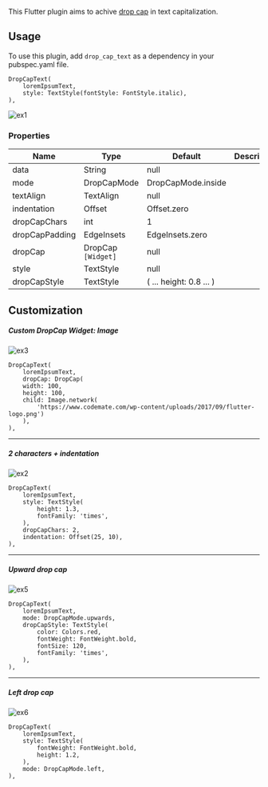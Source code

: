 This Flutter plugin aims to achive [drop cap](https://en.wikipedia.org/wiki/Initial#Types_of_initial) in text capitalization.

## Usage

To use this plugin, add `drop_cap_text` as a dependency in your pubspec.yaml file.

```
DropCapText(
    loremIpsumText,
    style: TextStyle(fontStyle: FontStyle.italic),
),
```

![ex1](https://i.ibb.co/wQMn1z3/ex1.png)

### Properties

| Name           | Type               | Default                 | Description |
| -------------- | ------------------ | ----------------------- | ----------- |
| data           | String             | null                    |             |
| mode           | DropCapMode        | DropCapMode.inside      |             |
| textAlign      | TextAlign          | null                    |             |
| indentation    | Offset             | Offset.zero             |             |
| dropCapChars   | int                | 1                       |             |
| dropCapPadding | EdgeInsets         | EdgeInsets.zero         |             |
| dropCap        | DropCap `[Widget]` | null                    |             |
| style          | TextStyle          | null                    |             |
| dropCapStyle   | TextStyle          | ( ... height: 0.8 ... ) |             |



## Customization

##### Custom DropCap Widget: Image

![ex3](https://i.ibb.co/D43w1H8/ex3.png)

```
DropCapText(
    loremIpsumText,
    dropCap: DropCap(
    width: 100,
    height: 100,
    child: Image.network(
    	'https://www.codemate.com/wp-content/uploads/2017/09/flutter-logo.png')
    ),
),
```

------

##### 2 characters + indentation 

![ex2](https://i.ibb.co/yq1Vj7q/ex2.png)

```
DropCapText(
    loremIpsumText,
    style: TextStyle(
        height: 1.3,
        fontFamily: 'times',
    ),
    dropCapChars: 2,
    indentation: Offset(25, 10),
),
```

------

##### Upward drop cap 

![ex5](https://i.ibb.co/b3M6KD8/ex5.png)

```
DropCapText(
    loremIpsumText,
    mode: DropCapMode.upwards,
    dropCapStyle: TextStyle(
        color: Colors.red,
        fontWeight: FontWeight.bold,
        fontSize: 120,
        fontFamily: 'times',
    ),
),
```

------

##### Left drop cap

![ex6](https://i.ibb.co/bFmrM6G/ex6.png)

```
DropCapText(
    loremIpsumText,
    style: TextStyle(
        fontWeight: FontWeight.bold,
        height: 1.2,
    ),
    mode: DropCapMode.left,
),
```

